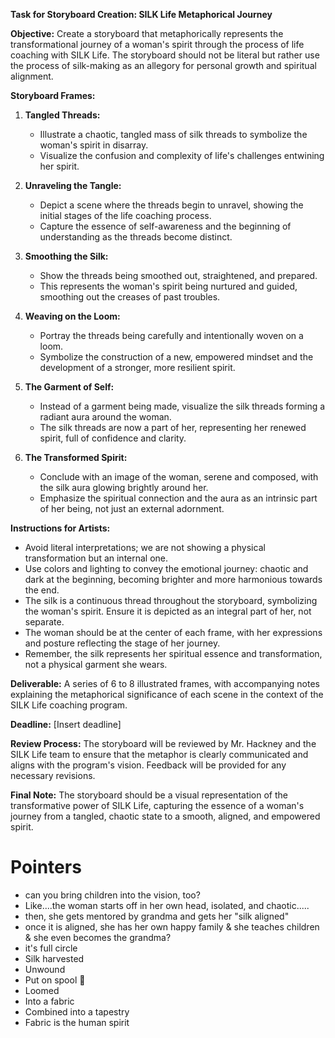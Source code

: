 **Task for Storyboard Creation: SILK Life Metaphorical Journey**
 
**Objective:** Create a storyboard that metaphorically represents the transformational journey of a woman's spirit through the process of life coaching with SILK Life. The storyboard should not be literal but rather use the process of silk-making as an allegory for personal growth and spiritual alignment.
 
**Storyboard Frames:**
 
1. **Tangled Threads:** 
   - Illustrate a chaotic, tangled mass of silk threads to symbolize the woman's spirit in disarray.
   - Visualize the confusion and complexity of life's challenges entwining her spirit.
 
2. **Unraveling the Tangle:**
   - Depict a scene where the threads begin to unravel, showing the initial stages of the life coaching process.
   - Capture the essence of self-awareness and the beginning of understanding as the threads become distinct.
 
3. **Smoothing the Silk:**
   - Show the threads being smoothed out, straightened, and prepared.
   - This represents the woman's spirit being nurtured and guided, smoothing out the creases of past troubles.
 
4. **Weaving on the Loom:**
   - Portray the threads being carefully and intentionally woven on a loom.
   - Symbolize the construction of a new, empowered mindset and the development of a stronger, more resilient spirit.
 
5. **The Garment of Self:**
   - Instead of a garment being made, visualize the silk threads forming a radiant aura around the woman.
   - The silk threads are now a part of her, representing her renewed spirit, full of confidence and clarity.
 
6. **The Transformed Spirit:**
   - Conclude with an image of the woman, serene and composed, with the silk aura glowing brightly around her.
   - Emphasize the spiritual connection and the aura as an intrinsic part of her being, not just an external adornment.
 
**Instructions for Artists:**
 
- Avoid literal interpretations; we are not showing a physical transformation but an internal one.
- Use colors and lighting to convey the emotional journey: chaotic and dark at the beginning, becoming brighter and more harmonious towards the end.
- The silk is a continuous thread throughout the storyboard, symbolizing the woman's spirit. Ensure it is depicted as an integral part of her, not separate.
- The woman should be at the center of each frame, with her expressions and posture reflecting the stage of her journey.
- Remember, the silk represents her spiritual essence and transformation, not a physical garment she wears.
 
**Deliverable:**
A series of 6 to 8 illustrated frames, with accompanying notes explaining the metaphorical significance of each scene in the context of the SILK Life coaching program.
 
**Deadline:**
[Insert deadline]
 
**Review Process:**
The storyboard will be reviewed by Mr. Hackney and the SILK Life team to ensure that the metaphor is clearly communicated and aligns with the program's vision. Feedback will be provided for any necessary revisions.
 
**Final Note:**
The storyboard should be a visual representation of the transformative power of SILK Life, capturing the essence of a woman's journey from a tangled, chaotic state to a smooth, aligned, and empowered spirit.


# Pointers
- can you bring children into the vision, too?
- Like....the woman starts off in her own head, isolated, and chaotic.....
- then, she gets mentored by grandma and gets her "silk aligned"
- once it is aligned, she has her own happy family & she teaches children & she even becomes the grandma?
- it's full circle
- Silk harvested
- Unwound
- Put on spool 🧵
- Loomed
- Into a fabric
- Combined into a tapestry
- Fabric is the human spirit
